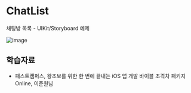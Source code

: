 # ChatList
채팅방 목록 - UIKit/Storyboard 예제

![image](https://user-images.githubusercontent.com/89061309/202851613-7d76767c-abd0-473a-b1ef-52722bc03bf8.png)



## 학습자료
* 패스트캠퍼스, 왕초보를 위한 한 번에 끝내는 iOS 앱 개발 바이블 초격차 패키지 Online, 이준원님
